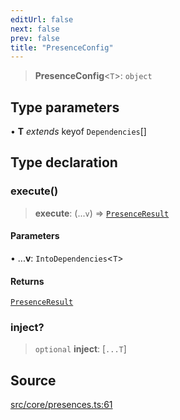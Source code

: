 ```yaml
---
editUrl: false
next: false
prev: false
title: "PresenceConfig"
---
```


> **PresenceConfig**\<`T`\>: `object`

## Type parameters

• **T** *extends* keyof `Dependencies`[]

## Type declaration

### execute()

> **execute**: (...`v`) => [`PresenceResult`](/v4/api/interfaces/presenceresult/)

#### Parameters

• ...**v**: `IntoDependencies`\<`T`\>

#### Returns

[`PresenceResult`](/v4/api/interfaces/presenceresult/)

### inject?

> `optional` **inject**: [`...T`]

## Source

[src/core/presences.ts:61](https://github.com/sern-handler/handler/blob/2120b18c4e53e298bc3568422781c1bda05a7177/src/core/presences.ts#L61)
